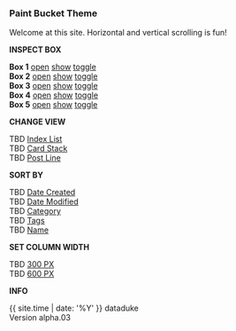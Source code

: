 ### Paint Bucket Theme

Welcome at this site. Horizontal and vertical scrolling is fun!

**INSPECT BOX**

**Box 1** [open](/box001/index.html) [show](#) [toggle](#)  
**Box 2** [open](/box002/index.html) [show](#) [toggle](#)  
**Box 3** [open](/box003/index.html) [show](#) [toggle](#)  
**Box 4** [open](/box004/index.html) [show](#) [toggle](#)  
**Box 5** [open](/box005/index.html) [show](#) [toggle](#)  

**CHANGE VIEW**

TBD [Index List](#)  
TBD [Card Stack](#)  
TBD [Post Line](#)  

**SORT BY**

TBD [Date Created](/datecreated.html)  
TBD [Date Modified](/datemodified.html)  
TBD [Category](/category.html)  
TBD [Tags](/tags.html)  
TBD [Name](/name.html)  

**SET COLUMN WIDTH**

TBD [300 PX](#)  
TBD [600 PX](#) 

**INFO**

{{ site.time | date: '%Y' }} dataduke  
Version alpha.03